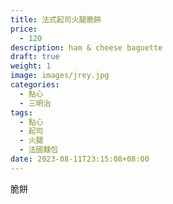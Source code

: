 ```yaml
---
title: 法式起司火腿脆餅
price:
  - 120
description: ham & cheese baguette
draft: true
weight: 1
image: images/jrey.jpg
categories:
  - 點心
  - 三明治
tags:
  - 點心
  - 起司
  - 火腿
  - 法國麵包
date: 2023-08-11T23:15:08+08:00
---
```

脆餅